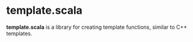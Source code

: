 # template.scala

**template.scala** is a library for creating template functions, similar to C++ templates.
